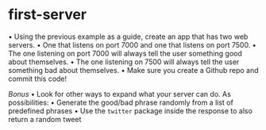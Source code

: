 # first-server

• Using the previous example as a guide, create an app that has two web servers.
• One that listens on port 7000 and one that listens on port 7500.
• The one listening on port 7000 will always tell the user something good about themselves.
• The one listening on 7500 will always tell the user something bad about themselves.
• Make sure you create a Github repo and commit this code!

*Bonus*
• Look for other ways to expand what your server can do. As possibilities:
• Generate the good/bad phrase randomly from a list of predefined phrases
• Use the `twitter` package inside the response to also return a random tweet
